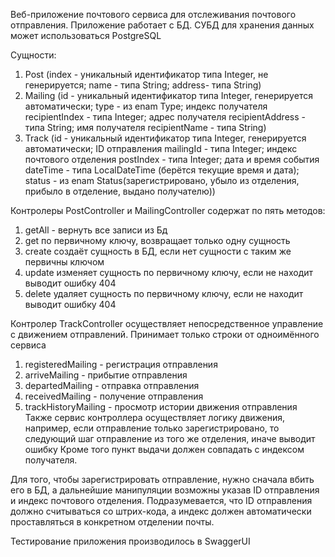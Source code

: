 Веб-приложение почтового сервиса для отслеживания почтового отправления. Приложение работает с БД. СУБД для хранения данных может использоваться PostgreSQL

Сущности:
1. Post (index - уникальный идентификатор типа Integer, не генерируется; name - типа String; address- типа String)
2. Mailing (id - уникальный идентификатор типа Integer, генерируется автоматически; type - из enam Type; индекс получателя recipientIndex - типа Integer; адрес получателя recipientAddress - типа String; имя получателя recipientName - типа String)
3. Track (id - уникальный идентификатор типа Integer, генерируется автоматически; ID отправления mailingId - типа Integer; индекс почтового отделения postIndex - типа Integer; дата и время события dateTime - типа LocalDateTime (берётся текущие время и дата); status - из enam Status(зарегистрировано, убыло из отделения, прибыло в отделение, выдано получателю))

Контролеры PostController и MailingController содержат по пять методов:
1. getAll - вернуть все записи из Бд
2. get по первичному ключу, возвращает только одну сущность
3. create создаёт сущность в БД, если нет сущности с таким же первичны ключом
4. update изменяет сущность по первичному ключу, если не находит выводит ошибку 404
5. delete удаляет сущность по первичному ключу, если не находит выводит ошибку 404

Контролер TrackController осуществляет непосредственное управление с движением отправлений. Принимает только строки от одноимённого сервиса
1. registeredMailing - регистрация отправления
2. arriveMailing - прибытие отправления
3. departedMailing - отправка отправления
4. receivedMailing - получение отправления
5. trackHistoryMailing - просмотр истории движения отправления
Также сервис контроллера осуществляет логику движения, например, если отправление только зарегистрировано, то следующий шаг отправление из того же отделения, иначе выводит ошибку
Кроме того пункт выдачи должен совпадать с индексом получателя.

Для того, чтобы зарегистрировать отправление, нужно сначала вбить его в БД, а дальнейшие манипуляции возможны указав ID отправления и индекс почтового отделения.
Подразумевается, что ID отправления должно считываться со штрих-кода, а индекс должен автоматически проставляться в конкретном отделении почты.

Тестирование приложения производилось в SwaggerUI

